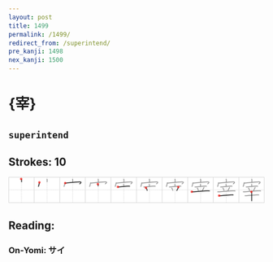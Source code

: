 ```yaml
---
layout: post
title: 1499
permalink: /1499/
redirect_from: /superintend/
pre_kanji: 1498
nex_kanji: 1500
---
```


# {宰}

## `superintend`

## Strokes: 10

<div class="stroke"><img src="../images/E5AEB0.png" /></div>

## Reading:

### On-Yomi: サイ
